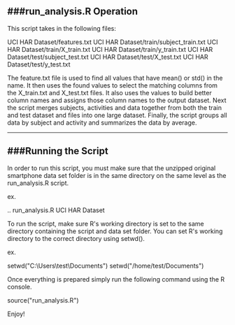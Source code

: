 ###run_analysis.R Operation
---
This script takes in the following files:

UCI HAR Dataset/features.txt
UCI HAR Dataset/train/subject_train.txt
UCI HAR Dataset/train/X_train.txt
UCI HAR Dataset/train/y_train.txt
UCI HAR Dataset/test/subject_test.txt
UCI HAR Dataset/test/X_test.txt
UCI HAR Dataset/test/y_test.txt

The feature.txt file is used to find all values that have mean() or std() in the name.  It then uses the found values to select the matching columns from the X_train.txt and X_test.txt files.  It also uses the values to build better column names and assigns those column names to the output dataset.  Next the script merges subjects, activities and data together from both the train and test dataset and files into one large dataset.  Finally, the script groups all data by subject and activity and summarizes the data by average.

---
###Running the Script
---
In order to run this script, you must make sure that the unzipped original smartphone data set folder is in the same directory on the same level as the run_analysis.R script.

ex.

..
run_analysis.R
UCI HAR Dataset

To run the script, make sure R's working directory is set to the same directory containing the script and data set folder.  You can set R's working directory to the correct directory using setwd().

ex.

setwd("C:\\Users\\test\\Documents")
setwd("/home/test/Documents")

Once everything is prepared simply run the following command using the R console.

source("run_analysis.R")

Enjoy!
